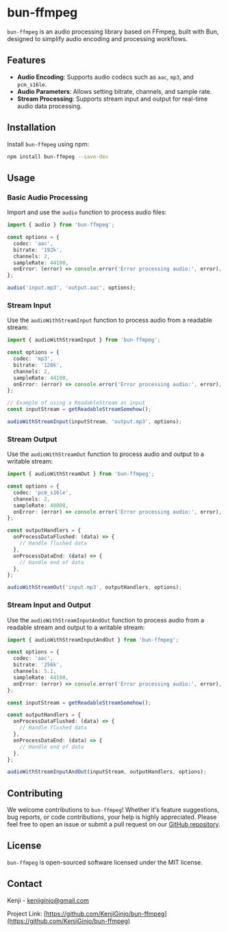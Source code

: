 # bun-ffmpeg

`bun-ffmpeg` is an audio processing library based on FFmpeg, built with Bun, designed to simplify audio encoding and processing workflows.

## Features

- **Audio Encoding**: Supports audio codecs such as `aac`, `mp3`, and `pcm_s16le`.
- **Audio Parameters**: Allows setting bitrate, channels, and sample rate.
- **Stream Processing**: Supports stream input and output for real-time audio data processing.

## Installation

Install `bun-ffmpeg` using npm:

```bash
npm install bun-ffmpeg --save-dev
```

## Usage

### Basic Audio Processing

Import and use the `audio` function to process audio files:

```typescript
import { audio } from 'bun-ffmpeg';

const options = {
  codec: 'aac',
  bitrate: '192k',
  channels: 2,
  sampleRate: 44100,
  onError: (error) => console.error('Error processing audio:', error),
};

audio('input.mp3', 'output.aac', options);
```

### Stream Input

Use the `audioWithStreamInput` function to process audio from a readable stream:

```typescript
import { audioWithStreamInput } from 'bun-ffmpeg';

const options = {
  codec: 'mp3',
  bitrate: '128k',
  channels: 2,
  sampleRate: 44100,
  onError: (error) => console.error('Error processing audio:', error),
};

// Example of using a ReadableStream as input
const inputStream = getReadableStreamSomehow();

audioWithStreamInput(inputStream, 'output.mp3', options);
```

### Stream Output

Use the `audioWithStreamOut` function to process audio and output to a writable stream:

```typescript
import { audioWithStreamOut } from 'bun-ffmpeg';

const options = {
  codec: 'pcm_s16le',
  channels: 2,
  sampleRate: 48000,
  onError: (error) => console.error('Error processing audio:', error),
};

const outputHandlers = {
  onProcessDataFlushed: (data) => {
    // Handle flushed data
  },
  onProcessDataEnd: (data) => {
    // Handle end of data
  },
};

audioWithStreamOut('input.mp3', outputHandlers, options);
```

### Stream Input and Output

Use the `audioWithStreamInputAndOut` function to process audio from a readable stream and output to a writable stream:

```typescript
import { audioWithStreamInputAndOut } from 'bun-ffmpeg';

const options = {
  codec: 'aac',
  bitrate: '256k',
  channels: 5.1,
  sampleRate: 44100,
  onError: (error) => console.error('Error processing audio:', error),
};

const inputStream = getReadableStreamSomehow();

const outputHandlers = {
  onProcessDataFlushed: (data) => {
    // Handle flushed data
  },
  onProcessDataEnd: (data) => {
    // Handle end of data
  },
};

audioWithStreamInputAndOut(inputStream, outputHandlers, options);
```

## Contributing

We welcome contributions to `bun-ffmpeg`! Whether it's feature suggestions, bug reports, or code contributions, your help is highly appreciated. Please feel free to open an issue or submit a pull request on our [GitHub repository](https://github.com/KenjiGinjo/bun-ffmpeg).

## License

`bun-ffmpeg` is open-sourced software licensed under the MIT license.

## Contact

Kenji - [kenjiginjo@gmail.com](mailto:kenjiginjo@gmail.com)

Project Link: [https://github.com/KenjiGinjo/bun-ffmpeg](https://github.com/KenjiGinjo/bun-ffmpeg)
